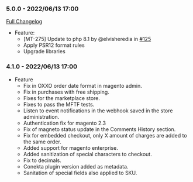 ### 5.0.0 - 2022/06/13 17:00

[Full Changelog](https://github.com/conekta/ct-magento-2.4.4/compare/main..feature/MT-301-magento-refactor-to-2.4.4-php-8.1)
* Feature:
    - [MT-275] Update to php 8.1 by @elvisheredia in [#125](https://github.com/conekta/ct-magento-2.4.4/pull/1)
    - Apply PSR12 format rules
    - Upgrade libraries

### 4.1.0 - 2022/06/13 17:00
* Feature 
  - Fix in OXXO order date format in magento admin. 
  - Fix in purchases with free shipping.
  - Fixes for the marketplace store. 
  - Fixes to pass the MFTF tests. 
  - Listen to event notifications in the webhook saved in the store administration. 
  - Authentication fix for magento 2.3 
  - Fix of magneto status update in the Comments History section. 
  - Fix for embedded checkout, only X amount of charges are added to the same order. 
  - Added support for magento enterprise. 
  - Added sanitization of special characters to checkout. 
  - Fix to decimals. 
  - Conekta plugin version added as metadata. 
  - Sanitation of special fields also applied to SKU.